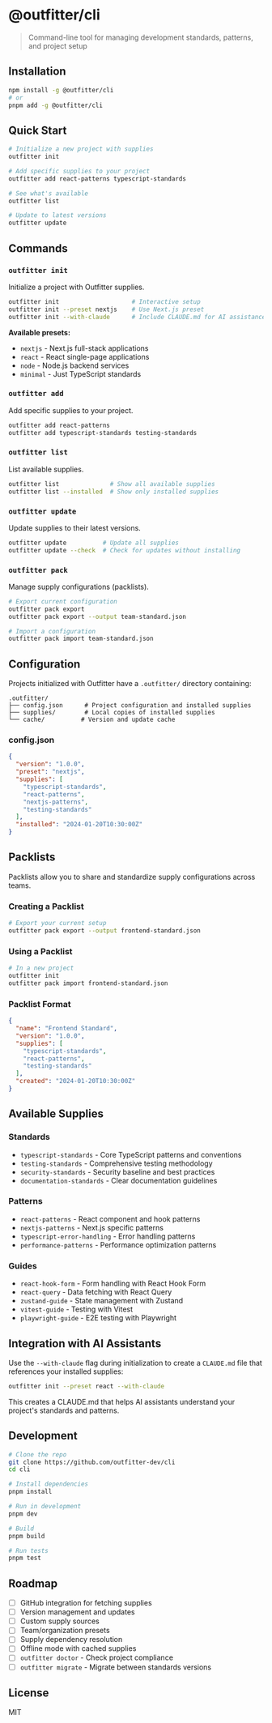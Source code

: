 # @outfitter/cli

> Command-line tool for managing development standards, patterns, and project setup

## Installation

```bash
npm install -g @outfitter/cli
# or
pnpm add -g @outfitter/cli
```

## Quick Start

```bash
# Initialize a new project with supplies
outfitter init

# Add specific supplies to your project
outfitter add react-patterns typescript-standards

# See what's available
outfitter list

# Update to latest versions
outfitter update
```

## Commands

### `outfitter init`

Initialize a project with Outfitter supplies.

```bash
outfitter init                    # Interactive setup
outfitter init --preset nextjs    # Use Next.js preset
outfitter init --with-claude      # Include CLAUDE.md for AI assistance
```

**Available presets:**
- `nextjs` - Next.js full-stack applications
- `react` - React single-page applications  
- `node` - Node.js backend services
- `minimal` - Just TypeScript standards

### `outfitter add`

Add specific supplies to your project.

```bash
outfitter add react-patterns
outfitter add typescript-standards testing-standards
```

### `outfitter list`

List available supplies.

```bash
outfitter list              # Show all available supplies
outfitter list --installed  # Show only installed supplies
```

### `outfitter update`

Update supplies to their latest versions.

```bash
outfitter update          # Update all supplies
outfitter update --check  # Check for updates without installing
```

### `outfitter pack`

Manage supply configurations (packlists).

```bash
# Export current configuration
outfitter pack export
outfitter pack export --output team-standard.json

# Import a configuration
outfitter pack import team-standard.json
```

## Configuration

Projects initialized with Outfitter have a `.outfitter/` directory containing:

```
.outfitter/
├── config.json      # Project configuration and installed supplies
├── supplies/        # Local copies of installed supplies
└── cache/          # Version and update cache
```

### config.json

```json
{
  "version": "1.0.0",
  "preset": "nextjs",
  "supplies": [
    "typescript-standards",
    "react-patterns",
    "nextjs-patterns",
    "testing-standards"
  ],
  "installed": "2024-01-20T10:30:00Z"
}
```

## Packlists

Packlists allow you to share and standardize supply configurations across teams.

### Creating a Packlist

```bash
# Export your current setup
outfitter pack export --output frontend-standard.json
```

### Using a Packlist

```bash
# In a new project
outfitter init
outfitter pack import frontend-standard.json
```

### Packlist Format

```json
{
  "name": "Frontend Standard",
  "version": "1.0.0",
  "supplies": [
    "typescript-standards",
    "react-patterns",
    "testing-standards"
  ],
  "created": "2024-01-20T10:30:00Z"
}
```

## Available Supplies

### Standards
- `typescript-standards` - Core TypeScript patterns and conventions
- `testing-standards` - Comprehensive testing methodology  
- `security-standards` - Security baseline and best practices
- `documentation-standards` - Clear documentation guidelines

### Patterns
- `react-patterns` - React component and hook patterns
- `nextjs-patterns` - Next.js specific patterns
- `typescript-error-handling` - Error handling patterns
- `performance-patterns` - Performance optimization patterns

### Guides
- `react-hook-form` - Form handling with React Hook Form
- `react-query` - Data fetching with React Query
- `zustand-guide` - State management with Zustand
- `vitest-guide` - Testing with Vitest
- `playwright-guide` - E2E testing with Playwright

## Integration with AI Assistants

Use the `--with-claude` flag during initialization to create a `CLAUDE.md` file that references your installed supplies:

```bash
outfitter init --preset react --with-claude
```

This creates a CLAUDE.md that helps AI assistants understand your project's standards and patterns.

## Development

```bash
# Clone the repo
git clone https://github.com/outfitter-dev/cli
cd cli

# Install dependencies
pnpm install

# Run in development
pnpm dev

# Build
pnpm build

# Run tests
pnpm test
```

## Roadmap

- [ ] GitHub integration for fetching supplies
- [ ] Version management and updates
- [ ] Custom supply sources
- [ ] Team/organization presets
- [ ] Supply dependency resolution
- [ ] Offline mode with cached supplies
- [ ] `outfitter doctor` - Check project compliance
- [ ] `outfitter migrate` - Migrate between standards versions

## License

MIT
